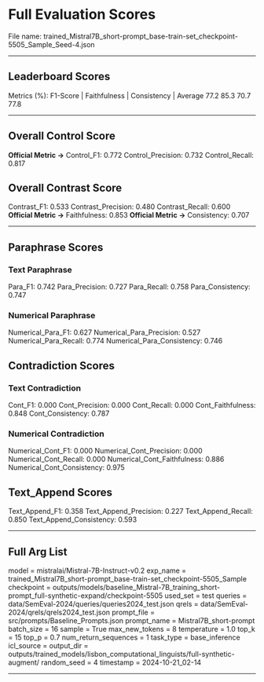 # Full Evaluation Scores

File name: trained_Mistral7B_short-prompt_base-train-set_checkpoint-5505_Sample_Seed-4.json


---

## Leaderboard Scores

Metrics (%): F1-Score | Faithfulness | Consistency | Average
                77.2        85.3          70.7        77.8

---

## Overall Control Score

**Official Metric ->** Control_F1: 0.772
Control_Precision: 0.732
Control_Recall: 0.817

## Overall Contrast Score

Contrast_F1: 0.533
Contrast_Precision: 0.480
Contrast_Recall: 0.600
**Official Metric ->** Faithfulness: 0.853
**Official Metric ->** Consistency: 0.707

---


## Paraphrase Scores


### Text Paraphrase

Para_F1: 0.742
Para_Precision: 0.727
Para_Recall: 0.758
Para_Consistency: 0.747


### Numerical Paraphrase

Numerical_Para_F1: 0.627
Numerical_Para_Precision: 0.527
Numerical_Para_Recall: 0.774
Numerical_Para_Consistency: 0.746


## Contradiction Scores


### Text Contradiction

Cont_F1: 0.000
Cont_Precision: 0.000
Cont_Recall: 0.000
Cont_Faithfulness: 0.848
Cont_Consistency: 0.787


### Numerical Contradiction

Numerical_Cont_F1: 0.000
Numerical_Cont_Precision: 0.000
Numerical_Cont_Recall: 0.000
Numerical_Cont_Faithfulness: 0.886
Numerical_Cont_Consistency: 0.975


## Text_Append Scores

Text_Append_F1: 0.358
Text_Append_Precision: 0.227
Text_Append_Recall: 0.850
Text_Append_Consistency: 0.593

---

## Full Arg List

model = mistralai/Mistral-7B-Instruct-v0.2
exp_name = trained_Mistral7B_short-prompt_base-train-set_checkpoint-5505_Sample
checkpoint = outputs/models/baseline_Mistral-7B_training_short-prompt_full-synthetic-expand/checkpoint-5505
used_set = test
queries = data/SemEval-2024/queries/queries2024_test.json
qrels = data/SemEval-2024/qrels/qrels2024_test.json
prompt_file = src/prompts/Baseline_Prompts.json
prompt_name = Mistral7B_short-prompt
batch_size = 16
sample = True
max_new_tokens = 8
temperature = 1.0
top_k = 15
top_p = 0.7
num_return_sequences = 1
task_type = base_inference
icl_source = 
output_dir = outputs/trained_models/lisbon_computational_linguists/full-synthetic-augment/
random_seed = 4
timestamp = 2024-10-21_02-14

---


